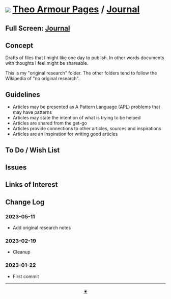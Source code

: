 # [![](https://pushme-pullyou.github.io/assets/svg/octicon.svg )](https://github.com/theo-armour/pages/ "Source code on GitHub" ) [Theo Armour Pages]( https://theo-armour.github.io/pages/ "2023-02-19" ) / [Journal]( https://theo-armour.github.io/pages/00-journal/ "2023-02-19" )


<!--@@@
<div class=iframe-resize ><iframe src=https://theo-armour.github.io/pages/00-journal/ height=100% width=100% ></iframe></div>
_"Journal" in a resizable window_
@@@-->

## Full Screen: [Journal]( https://theo-armour.github.io/pages/00-journal/ )


## Concept

Drafts of files that I might like one day to publish. In other words documents with thoughts I feel might be shareable.

This is my "original research" folder. The other folders tend to follow the Wikipedia of "no original research".


## Guidelines

* Articles may be presented as A Pattern Language (APL) problems that may have patterns
* Articles may state the intention of what is trying to be helped
* Articles are shared from the get-go
* Articles provide connections to other articles, sources and inspirations
* Articles are an inspiration for writing good articles


## To Do / Wish List


## Issues


## Links of Interest


## Change Log

### 2023-05-11

* Add original research notes

### 2023-02-19

* Cleanup

### 2023-01-22

* First commit


***

<center title="Hello! Click me to go up to the top" ><a class=aDingbat href=javascript:window.scrollTo(0,0);> ❦ </a></center>
